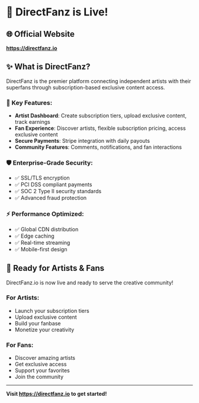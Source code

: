 # 🚀 DirectFanz is Live!

## 🌐 Official Website
**https://directfanz.io**

## ✨ What is DirectFanz?
DirectFanz is the premier platform connecting independent artists with their superfans through subscription-based exclusive content access.

### 🎯 Key Features:
- **Artist Dashboard**: Create subscription tiers, upload exclusive content, track earnings
- **Fan Experience**: Discover artists, flexible subscription pricing, access exclusive content  
- **Secure Payments**: Stripe integration with daily payouts
- **Community Features**: Comments, notifications, and fan interactions

### 🛡️ Enterprise-Grade Security:
- ✅ SSL/TLS encryption
- ✅ PCI DSS compliant payments
- ✅ SOC 2 Type II security standards
- ✅ Advanced fraud protection

### ⚡ Performance Optimized:
- ✅ Global CDN distribution
- ✅ Edge caching
- ✅ Real-time streaming
- ✅ Mobile-first design

## 🎉 Ready for Artists & Fans
DirectFanz.io is now live and ready to serve the creative community!

### For Artists:
- Launch your subscription tiers
- Upload exclusive content
- Build your fanbase
- Monetize your creativity

### For Fans:
- Discover amazing artists
- Get exclusive access
- Support your favorites
- Join the community

---
**Visit https://directfanz.io to get started!**
